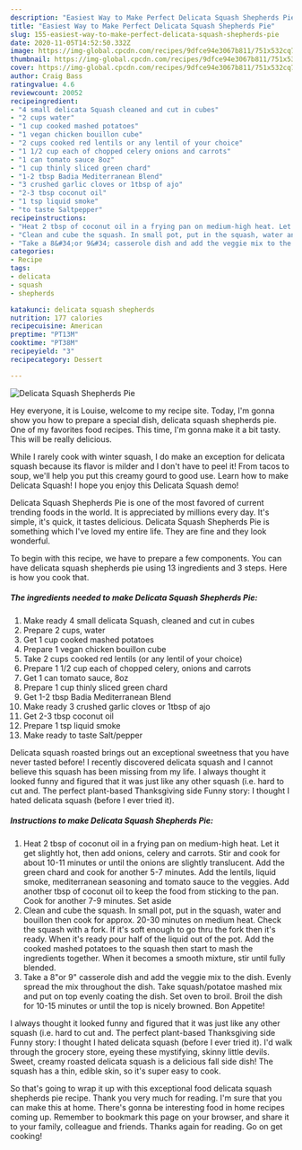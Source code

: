 ```yaml
---
description: "Easiest Way to Make Perfect Delicata Squash Shepherds Pie"
title: "Easiest Way to Make Perfect Delicata Squash Shepherds Pie"
slug: 155-easiest-way-to-make-perfect-delicata-squash-shepherds-pie
date: 2020-11-05T14:52:50.332Z
image: https://img-global.cpcdn.com/recipes/9dfce94e3067b811/751x532cq70/delicata-squash-shepherds-pie-recipe-main-photo.jpg
thumbnail: https://img-global.cpcdn.com/recipes/9dfce94e3067b811/751x532cq70/delicata-squash-shepherds-pie-recipe-main-photo.jpg
cover: https://img-global.cpcdn.com/recipes/9dfce94e3067b811/751x532cq70/delicata-squash-shepherds-pie-recipe-main-photo.jpg
author: Craig Bass
ratingvalue: 4.6
reviewcount: 20052
recipeingredient:
- "4 small delicata Squash cleaned and cut in cubes"
- "2 cups water"
- "1 cup cooked mashed potatoes"
- "1 vegan chicken bouillon cube"
- "2 cups cooked red lentils or any lentil of your choice"
- "1 1/2 cup each of chopped celery onions and carrots"
- "1 can tomato sauce 8oz"
- "1 cup thinly sliced green chard"
- "1-2 tbsp Badia Mediterranean Blend"
- "3 crushed garlic cloves or 1tbsp of ajo"
- "2-3 tbsp coconut oil"
- "1 tsp liquid smoke"
- "to taste Saltpepper"
recipeinstructions:
- "Heat 2 tbsp of coconut oil in a frying pan on medium-high heat. Let it get slightly hot, then add onions, celery and carrots. Stir and cook for about 10-11 minutes or until the onions are slightly translucent. Add the green chard and cook for another 5-7 minutes. Add the lentils, liquid smoke, mediterranean seasoning and tomato sauce to the veggies. Add another tbsp of coconut oil to keep the food from sticking to the pan. Cook for another 7-9 minutes. Set aside"
- "Clean and cube the squash. In small pot, put in the squash, water and bouillon then cook for approx. 20-30 minutes on medium heat. Check the squash with a fork. If it&#39;s soft enough to go thru the fork then it&#39;s ready. When it&#39;s ready pour half of the liquid out of the pot. Add the cooked mashed potatoes to the squash then start to mash the ingredients together. When it becomes a smooth mixture, stir until fully blended."
- "Take a 8&#34;or 9&#34; casserole dish and add the veggie mix to the dish. Evenly spread the mix throughout the dish. Take squash/potatoe mashed mix and put on top evenly coating the dish. Set oven to broil. Broil the dish for 10-15 minutes or until the top is nicely browned. Bon Appetite!"
categories:
- Recipe
tags:
- delicata
- squash
- shepherds

katakunci: delicata squash shepherds 
nutrition: 177 calories
recipecuisine: American
preptime: "PT13M"
cooktime: "PT38M"
recipeyield: "3"
recipecategory: Dessert

---
```



![Delicata Squash Shepherds Pie](https://img-global.cpcdn.com/recipes/9dfce94e3067b811/751x532cq70/delicata-squash-shepherds-pie-recipe-main-photo.jpg)

Hey everyone, it is Louise, welcome to my recipe site. Today, I'm gonna show you how to prepare a special dish, delicata squash shepherds pie. One of my favorites food recipes. This time, I'm gonna make it a bit tasty. This will be really delicious.

While I rarely cook with winter squash, I do make an exception for delicata squash because its flavor is milder and I don&#39;t have to peel it! From tacos to soup, we&#39;ll help you put this creamy gourd to good use. Learn how to make Delicata Squash! I hope you enjoy this Delicata Squash demo!

Delicata Squash Shepherds Pie is one of the most favored of current trending foods in the world. It is appreciated by millions every day. It's simple, it's quick, it tastes delicious. Delicata Squash Shepherds Pie is something which I've loved my entire life. They are fine and they look wonderful.


To begin with this recipe, we have to prepare a few components. You can have delicata squash shepherds pie using 13 ingredients and 3 steps. Here is how you cook that.

<!--inarticleads1-->

##### The ingredients needed to make Delicata Squash Shepherds Pie:

1. Make ready 4 small delicata Squash, cleaned and cut in cubes
1. Prepare 2 cups, water
1. Get 1 cup cooked mashed potatoes
1. Prepare 1 vegan chicken bouillon cube
1. Take 2 cups cooked red lentils (or any lentil of your choice)
1. Prepare 1 1/2 cup each of chopped celery, onions and carrots
1. Get 1 can tomato sauce, 8oz
1. Prepare 1 cup thinly sliced green chard
1. Get 1-2 tbsp Badia Mediterranean Blend
1. Make ready 3 crushed garlic cloves or 1tbsp of ajo
1. Get 2-3 tbsp coconut oil
1. Prepare 1 tsp liquid smoke
1. Make ready to taste Salt/pepper


Delicata squash roasted brings out an exceptional sweetness that you have never tasted before! I recently discovered delicata squash and I cannot believe this squash has been missing from my life. I always thought it looked funny and figured that it was just like any other squash (i.e. hard to cut and. The perfect plant-based Thanksgiving side Funny story: I thought I hated delicata squash (before I ever tried it). 

<!--inarticleads2-->

##### Instructions to make Delicata Squash Shepherds Pie:

1. Heat 2 tbsp of coconut oil in a frying pan on medium-high heat. Let it get slightly hot, then add onions, celery and carrots. Stir and cook for about 10-11 minutes or until the onions are slightly translucent. Add the green chard and cook for another 5-7 minutes. Add the lentils, liquid smoke, mediterranean seasoning and tomato sauce to the veggies. Add another tbsp of coconut oil to keep the food from sticking to the pan. Cook for another 7-9 minutes. Set aside
1. Clean and cube the squash. In small pot, put in the squash, water and bouillon then cook for approx. 20-30 minutes on medium heat. Check the squash with a fork. If it&#39;s soft enough to go thru the fork then it&#39;s ready. When it&#39;s ready pour half of the liquid out of the pot. Add the cooked mashed potatoes to the squash then start to mash the ingredients together. When it becomes a smooth mixture, stir until fully blended.
1. Take a 8&#34;or 9&#34; casserole dish and add the veggie mix to the dish. Evenly spread the mix throughout the dish. Take squash/potatoe mashed mix and put on top evenly coating the dish. Set oven to broil. Broil the dish for 10-15 minutes or until the top is nicely browned. Bon Appetite!


I always thought it looked funny and figured that it was just like any other squash (i.e. hard to cut and. The perfect plant-based Thanksgiving side Funny story: I thought I hated delicata squash (before I ever tried it). I&#39;d walk through the grocery store, eyeing these mystifying, skinny little devils. Sweet, creamy roasted delicata squash is a delicious fall side dish! The squash has a thin, edible skin, so it&#39;s super easy to cook. 

So that's going to wrap it up with this exceptional food delicata squash shepherds pie recipe. Thank you very much for reading. I'm sure that you can make this at home. There's gonna be interesting food in home recipes coming up. Remember to bookmark this page on your browser, and share it to your family, colleague and friends. Thanks again for reading. Go on get cooking!
